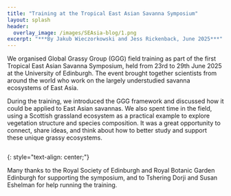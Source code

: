 ```yaml
---
title: "Training at the Tropical East Asian Savanna Symposium"
layout: splash
header:
  overlay_image: /images/SEAsia-blog/1.png
excerpt: "***By Jakub Wieczorkowski and Jess Rickenback, June 2025***"
---
```


We organised Global Grassy Group (GGG) field training as part of the first Tropical East Asian Savanna Symposium, held from 23rd to 29th June 2025 at the University of Edinburgh. The event brought together scientists from around the world who work on the largely understudied savanna ecosystems of East Asia. 

During the training, we introduced the GGG framework and discussed how it could be applied to East Asian savannas. We also spent time in the field, using a Scottish grassland ecosystem as a practical example to explore vegetation structure and species composition. It was a great opportunity to connect, share ideas, and think about how to better study and support these unique grassy ecosystems.

<figure style="width: 1000px" class="align-centre">
  <img src="{{ site.url }}{{ site.baseurl }}/images/SEAsia-blog/2.png" alt="">
</figure>
{: style="text-align: center;"}

Many thanks to the Royal Society of Edinburgh and Royal Botanic Garden Edinburgh for supporting the symposium, and to Tshering Dorji and Susan Eshelman for help running the training. 
